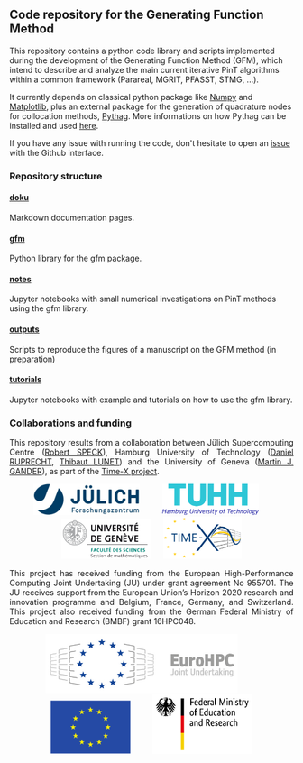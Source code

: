## Code repository for the Generating Function Method

This repository contains a python code library and scripts implemented during the development of the Generating Function Method (GFM),
which intend to describe and analyze the main current iterative PinT algorithms within a common framework (Parareal, MGRIT, PFASST, STMG, ...).

It currently depends on classical python package like [Numpy](https://numpy.org/) and [Matplotlib](https://matplotlib.org/),
plus an external package for the generation of quadrature nodes for collocation methods, [Pythag](https://gitlab.com/tlunet/pythag).
More informations on how Pythag can be installed and used [here](./doku/pythag.md).

If you have any issue with running the code, 
don't hesitate to open an [issue](https://github.com/Parallel-in-Time/gfm/issues) with the Github interface. 

### Repository structure

#### [doku](./doku) 

Markdown documentation pages.

#### [gfm](./gfm)

Python library for the gfm package.

#### [notes](./notes)

Jupyter notebooks with small numerical investigations on PinT methods using the gfm library.

#### [outputs](./outputs)

Scripts to reproduce the figures of a manuscript on the GFM method (in preparation)

#### [tutorials](./tutorials)

Jupyter notebooks with example and tutorials on how to use the gfm library.

### Collaborations and funding

<div style="text-align: justify">
This repository results from a collaboration between Jülich Supercomputing Centre 
(<a href="https://www.fz-juelich.de/SharedDocs/Personen/IAS/JSC/EN/staff/speck_r.html">Robert SPECK</a>), 
Hamburg University of Technology 
(<a href="https://www.mat.tuhh.de/home/druprecht/?homepage_id=druprecht">Daniel RUPRECHT</a>,
 <a href="https://www.mat.tuhh.de/home/tlunet/?homepage_id=tlunet">Thibaut LUNET</a>) 
and the University of Geneva 
(<a href="https://www.unige.ch/~gander/">Martin J. GANDER</a>), as part of the 
<a href="https://www.timex-eurohpc.eu/">Time-X project</a>. 
</div>

<p align="center">
  <img src="./doku/logo_JSC.jpg" height="55"/> &nbsp;&nbsp;&nbsp;&nbsp;&nbsp;&nbsp;&nbsp;&nbsp;
  <img src="./doku/tuhh-logo.png" height="55"/> &nbsp;&nbsp;&nbsp;&nbsp;
  <img src="./doku/logo_sec-math.png" height="70"/> &nbsp;&nbsp;&nbsp;&nbsp;
  <img src="./doku/LogoTime-X.png" height="75"/>
</p>

<div style="text-align: justify">
This project has received funding from the European High-Performance Computing Joint Undertaking (JU) under grant agreement No 955701.
The JU receives support from the European Union’s Horizon 2020 research and innovation programme and Belgium, France, Germany, and Switzerland.
This project also received funding from the German Federal Ministry of Education and Research (BMBF) grant 16HPC048.
</div>

<p align="center">
  <img src="./doku/EuroHPC.jpg" height="105"/> &nbsp;&nbsp;&nbsp;&nbsp;&nbsp;&nbsp;&nbsp;&nbsp;
  <img src="./doku/logo_eu.png" height="95" /> &nbsp;&nbsp;&nbsp;&nbsp;&nbsp;&nbsp;&nbsp;&nbsp;
  <img src="./doku/BMBF_gefoerdert_2017_en.jpg" height="105" />
</p>

